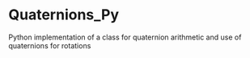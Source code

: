 # Quaternions_Py
Python implementation of a class for quaternion arithmetic and use of quaternions for rotations
